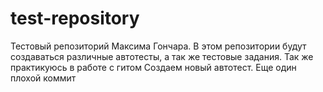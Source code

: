 # test-repository
Тестовый репозиторий Максима Гончара. В этом репозитории будут создаваться различные автотесты, а так же тестовые задания.
Так же практикуюсь в работе с гитом
Создаем новый автотест.
Еще один плохой коммит